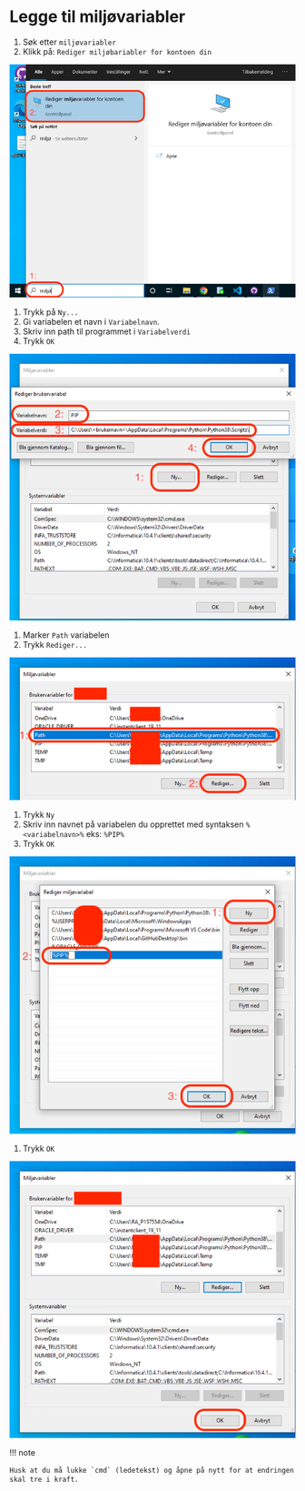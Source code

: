 # Legge til miljøvariabler

1. Søk etter `miljøvariabler`
2. Klikk på: `Rediger miljøbariabler for kontoen din`

![Rediger miljøvariabler](miljovariabler/miljo-1.png)

1. Trykk på `Ny...`
2. Gi variabelen et navn i `Variabelnavn`.
3. Skriv inn path til programmet i `Variabelverdi`
4. Trykk `OK`

![Ny variabel](miljovariabler/miljo-2.png)

1. Marker `Path` variabelen
2. Trykk `Rediger...`

![Rediger variabel](miljovariabler/miljo-3.png)

1. Trykk `Ny`
2. Skriv inn navnet på variabelen du opprettet med syntaksen `%<variabelnavn>%` eks: `%PIP%`
3. Trykk `OK`

![Legg til variabel](miljovariabler/miljo-4.png)

1. Trykk `OK`

![Rediger variabel](miljovariabler/miljo-5.png)

!!! note

    Husk at du må lukke `cmd` (ledetekst) og åpne på nytt for at endringen skal tre i kraft.
